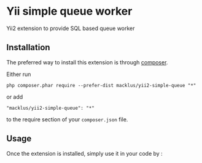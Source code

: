 Yii simple queue worker
=======================
Yii2 extension to provide SQL based queue worker

Installation
------------

The preferred way to install this extension is through [composer](http://getcomposer.org/download/).

Either run

```
php composer.phar require --prefer-dist macklus/yii2-simple-queue "*"
```

or add

```
"macklus/yii2-simple-queue": "*"
```

to the require section of your `composer.json` file.


Usage
-----

Once the extension is installed, simply use it in your code by  :

```php
